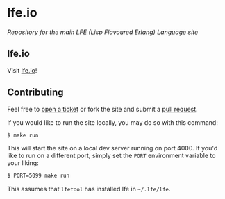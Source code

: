 # lfe.io

*Repository for the main LFE (Lisp Flavoured Erlang) Language site*

## lfe.io

Visit <a href="http://lfe.io/">lfe.io</a>!

## Contributing

Feel free to <a href="https://github.com/lfe/lfe.github.io/issues/new">open a ticket</a>
or fork the site and submit a
<a href="https://github.com/lfe/lfe.github.io/pulls">pull request</a>.

If you would like to run the site locally, you may do so with this command:

```bash
$ make run
```

This will start the site on a local dev server running on port 4000. If you'd
like to run on a different port, simply set the ``PORT`` environment variable
to your liking:

```bash
$ PORT=5099 make run
```

This assumes that ``lfetool`` has installed lfe in ``~/.lfe/lfe``.
